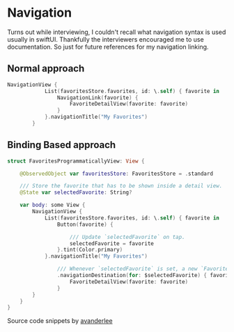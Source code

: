 # Navigation

Turns out while interviewing, I couldn't recall what navigation syntax is used usually in swiftUI. 
Thankfully the interviewers encouraged me to use documentation. 
So just for future references for my navigation linking.

## Normal approach


```swift
NavigationView {
            List(favoritesStore.favorites, id: \.self) { favorite in
                NavigationLink(favorite) {
                    FavoriteDetailView(favorite: favorite)
                }
            }.navigationTitle("My Favorites")
        }
```

## Binding Based approach



```swift
struct FavoritesProgrammaticallyView: View {

    @ObservedObject var favoritesStore: FavoritesStore = .standard

    /// Store the favorite that has to be shown inside a detail view.
    @State var selectedFavorite: String?

    var body: some View {
        NavigationView {
            List(favoritesStore.favorites, id: \.self) { favorite in
                Button(favorite) {

                    /// Update `selectedFavorite` on tap.
                    selectedFavorite = favorite
                }.tint(Color.primary)
            }.navigationTitle("My Favorites")

                /// Whenever `selectedFavorite` is set, a new `FavoriteDetailView` is pushed.
                .navigationDestination(for: $selectedFavorite) { favorite in
                    FavoriteDetailView(favorite: favorite)
                }
        }
    }
}
```


Source code snippets by [avanderlee](https://www.avanderlee.com/swiftui/navigationlink-programmatically-binding/)